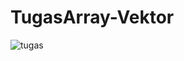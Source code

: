 # TugasArray-Vektor
![tugas](https://github.com/feliciasalim/TugasArray-Vektor/assets/115476135/94fb12e0-4f56-4cdc-a153-3e3543bdad17)
